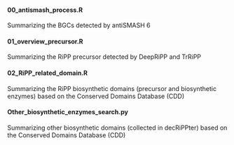 #### 00_antismash_process.R
Summarizing the BGCs detected by antiSMASH 6
#### 01_overview_precursor.R
Summarizing the RiPP precursor detected by DeepRiPP and TrRiPP
#### 02_RiPP_related_domain.R
Summarizing the RiPP biosynthetic domains (precursor and biosynthetic enzymes) based on the Conserved Domains Database (CDD)
#### Other_biosynthetic_enzymes_search.py
Summarizing other biosynthetic domains (collected in decRiPPter) based on the Conserved Domains Database (CDD)

